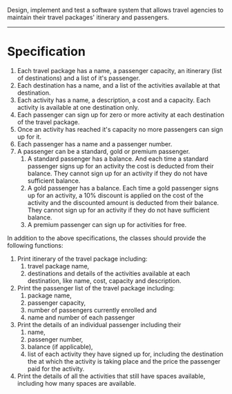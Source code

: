 Design, implement and test a software system that allows travel agencies to maintain their travel packages' itinerary and passengers.

---

# Specification

1. Each travel package has a name, a passenger capacity, an itinerary (list of destinations) and a list of it's passenger.
2. Each destination has a name, and a list of the activities available at that destination.
3. Each activity has a name, a description, a cost and a capacity. Each activity is available at one destination only.
4. Each passenger can sign up for zero or more activity at each destination of the travel package.
5. Once an activity has reached it's capacity no more passengers can sign up for it.
6. Each passenger has a name and a passenger number.
7. A passenger can be a standard, gold or premium passenger.
    1. A standard passenger has a balance. And each time a standard passenger signs up for an activity the cost is deducted from their balance. They cannot sign up for an activity if they do not have sufficient balance.
    2. A gold passenger has a balance. Each time a gold passenger signs up for an activity, a 10% discount is applied on the cost of the activity and the discounted amount is deducted from their balance. They cannot sign up for an activity if they do not have sufficient balance.
    3. A premium passenger can sign up for activities for free.


In addition to the above specifications, the classes should provide the following functions:

1. Print itinerary of the travel package including:
    1. travel package name,
    2. destinations and details of the activities available at each destination, like name, cost, capacity and description.
2. Print the passenger list of the travel package including:
    1. package name,
    2. passenger capacity,
    3. number of passengers currently enrolled and
    4. name and number of each passenger
3. Print the details of an individual passenger including their
    1. name,
    2. passenger number,
    3. balance (if applicable),
    4. list of each activity they have signed up for, including the destination the at which the activity is taking place and the price the passenger paid for the activity.
4. Print the details of all the activities that still have spaces available, including how many spaces are available.
